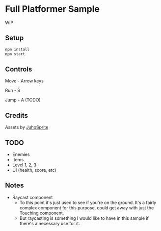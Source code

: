 # Full Platformer Sample

WIP

## Setup

```bash
npm install
npm start
```

## Controls

Move - Arrow keys

Run - S

Jump - A (TODO)

## Credits

Assets by [JuhoSprite](https://juhosprite.itch.io/super-mango-2d-pixelart-platformer-asset-pack16x16)

## TODO

- Enemies
- Items
- Level 1, 2, 3
- UI (health, score, etc)

## Notes

- Raycast component
  - To this point it's just used to see if you're on the ground. It's a fairly complex component for this purpose, could get away with just the Touching component.
  - But raycasting is something I would like to have in this sample if there's a necessary use for it.
